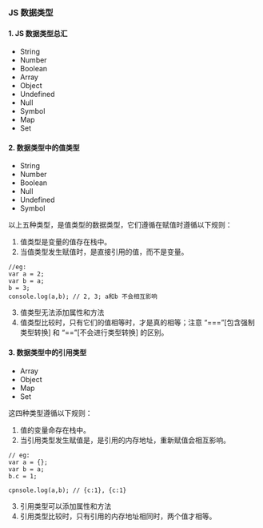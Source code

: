 ### JS 数据类型

#### 1. JS 数据类型总汇

- String
- Number
- Boolean
- Array
- Object
- Undefined
- Null
- Symbol
- Map
- Set

#### 2. 数据类型中的值类型

- String
- Number
- Boolean
- Null
- Undefined
- Symbol

以上五种类型，是值类型的数据类型，它们遵循在赋值时遵循以下规则：

1. 值类型是变量的值存在栈中。
2. 当值类型发生赋值时，是直接引用的值，而不是变量。
~~~
//eg:
var a = 2;
var b = a;
b = 3;
console.log(a,b); // 2, 3; a和b 不会相互影响
~~~
3. 值类型无法添加属性和方法
4. 值类型比较时，只有它们的值相等时，才是真的相等；注意 “===”[包含强制类型转换] 和 “==”[不会进行类型转换] 的区别。

#### 3. 数据类型中的引用类型

- Array
- Object
- Map
- Set

这四种类型遵循以下规则：

1. 值的变量命存在栈中。
2. 当引用类型发生赋值是，是引用的内存地址，重新赋值会相互影响。

~~~
// eg:
var a = {};
var b = a;
b.c = 1;

cpnsole.log(a,b); // {c:1}, {c:1} 
~~~

3. 引用类型可以添加属性和方法
4. 引用类型比较时，只有引用的内存地址相同时，两个值才相等。





